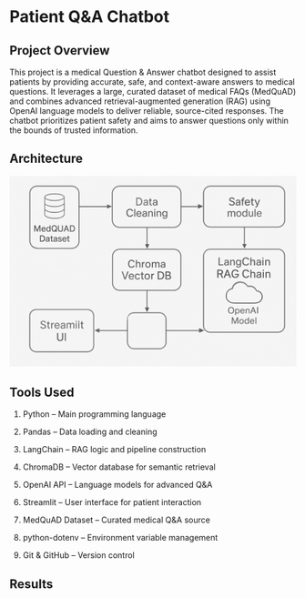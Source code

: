 # Patient Q&A Chatbot

## Project Overview
This project is a medical Question & Answer chatbot designed to assist patients by providing accurate, safe, and context-aware answers to medical questions. It leverages a large, curated dataset of medical FAQs (MedQuAD) and combines advanced retrieval-augmented generation (RAG) using OpenAI language models to deliver reliable, source-cited responses. The chatbot prioritizes patient safety and aims to answer questions only within the bounds of trusted information.

## Architecture
![Project Diagram](architecture.png)

## Tools Used
1. Python – Main programming language

2. Pandas – Data loading and cleaning

3. LangChain – RAG logic and pipeline construction

4. ChromaDB – Vector database for semantic retrieval

5. OpenAI API – Language models for advanced Q&A

6. Streamlit – User interface for patient interaction

7. MedQuAD Dataset – Curated medical Q&A source

8. python-dotenv – Environment variable management

9. Git & GitHub – Version control

## Results
